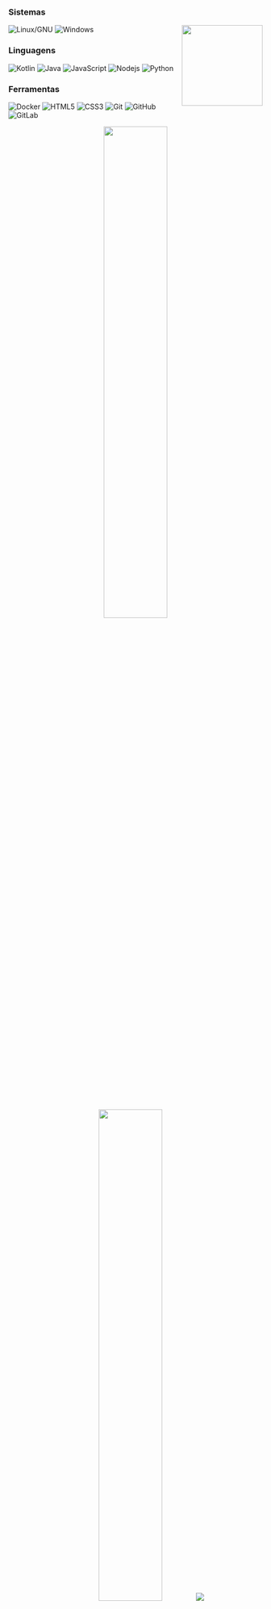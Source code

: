 ### Sistemas
<img align='right' src='https://media1.tenor.com/m/qZAcCloo3oQAAAAC/night.gif' width='160'>

![Linux/GNU](https://img.shields.io/badge/-Linux-black?style=flat-square&logo=linux)
![Windows](https://img.shields.io/badge/-Windows-black?style=flat-square&logo=windows)

### Linguagens
![Kotlin](https://img.shields.io/badge/-Kotlin-black?style=flat-square&logo=kotlin)
![Java](https://img.shields.io/badge/-java-black?style=flat-square&logo=java)
![JavaScript](https://img.shields.io/badge/-JavaScript-black?style=flat-square&logo=javascript)
![Nodejs](https://img.shields.io/badge/-Nodejs-black?style=flat-square&logo=Node.js)
![Python](https://img.shields.io/badge/-Python-black?style=flat-square&logo=Python)

### Ferramentas
![Docker](https://img.shields.io/badge/-Docker-black?style=flat-square&logo=docker)
![HTML5](https://img.shields.io/badge/-HTML5-black?style=flat-square&logo=html5&logoColor=white)
![CSS3](https://img.shields.io/badge/-CSS3-black?style=flat-square&logo=css3)
![Git](https://img.shields.io/badge/-Git-black?style=flat-square&logo=git)
![GitHub](https://img.shields.io/badge/-GitHub-black?style=flat-square&logo=github)
![GitLab](https://img.shields.io/badge/-GitLab-black?style=flat-square&logo=gitlab)

<p align="center">

  <img height="50%" width="auto" src ="https://github-readme-stats.vercel.app/api?username=ro-otsys&show_icons=true&count_private=true&theme=darcula&hide_border=true&locale=pt-br&hide=issues,contribs&bg_color=00000000">

  <img height="50%" width="auto" src ="https://github-readme-stats.vercel.app/api/top-langs/?username=ro-otsys&layout=compact&hide_border=true&locale=pt-br&theme=darcula&bg_color=00000000&langs_count=6&hide=jupyter%20notebook,tex,css,php&exclude_repo=Pacman-AI">
  
  <img src ="https://github-readme-streak-stats.herokuapp.com?user=ro-otsys&theme=darcula&hide_border=true&locale=pt-br&background=FFFFFF00">
  
  <br>
  <br>
  
  <img align="center" src="https://komarev.com/ghpvc/?username=ro-otsys&label=Visitas&color=9141ac&style=flat" height="25" width="90" alt="ro-otsys" />
  
</p>

<!-- <p align="center">
  <img align="left" src ="https://github-readme-stats.vercel.app/api/pin/?username=ro-otsys&repo=ytdx">
  <img align="right" src ="https://github-readme-stats.vercel.app/api/pin/?username=ro-otsys&repo=pixel-weather">
</p> -->
